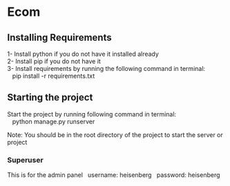# Ecom
## Installing Requirements
1- Install python if you do not have it installed already  
2- Install pip if you do not have it  
3- Install requirements by running the following command in terminal:  
&nbsp;&nbsp; pip install -r requirements.txt  

## Starting the project
Start the project by running following command in terminal:  
&nbsp;&nbsp; python manage.py runserver  
    
Note: You should be in the root directory of the project to start the server or project  

### Superuser
This is for the admin panel
&nbsp; username: heisenberg
&nbsp; password: heisenberg
